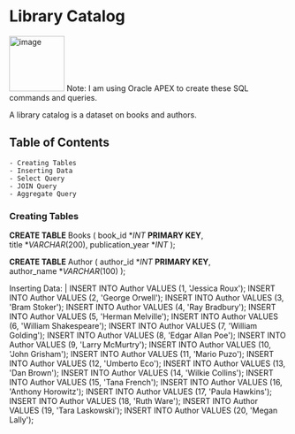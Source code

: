 # **Library Catalog**     
<img width="100" alt="image" src="https://github.com/LuseroNajera/SQL-Projects/assets/155403528/1df5805e-e494-40f2-a85e-9446b3dc9573">
Note: I am using Oracle APEX to create these SQL commands and queries. 

A library catalog is a dataset on books and authors. 

## **Table of Contents**
    - Creating Tables
    - Inserting Data
    - Select Query 
    - JOIN Query 
    - Aggregate Query 
    

### **Creating Tables** 
**CREATE TABLE** Books ( 
    book_id **INT* **PRIMARY KEY**,    
    title **VARCHAR*(200),
    publication_year **INT*
);

**CREATE TABLE** Author (
    author_id **INT* **PRIMARY KEY**,    
    author_name **VARCHAR*(100)
);

Inserting Data: 
|
INSERT INTO Author VALUES (1, 'Jessica Roux');
INSERT INTO Author VALUES (2, 'George Orwell');
INSERT INTO Author VALUES (3, 'Bram Stoker');
INSERT INTO Author VALUES (4, 'Ray Bradbury');
INSERT INTO Author VALUES (5, 'Herman Melville');
INSERT INTO Author VALUES (6, 'William Shakespeare');
INSERT INTO Author VALUES (7, 'William Golding');
INSERT INTO Author VALUES (8, 'Edgar Allan Poe');
INSERT INTO Author VALUES (9, 'Larry McMurtry');
INSERT INTO Author VALUES (10, 'John Grisham');
INSERT INTO Author VALUES (11, 'Mario Puzo');
INSERT INTO Author VALUES (12, 'Umberto Eco');
INSERT INTO Author VALUES (13, 'Dan Brown');
INSERT INTO Author VALUES (14, 'Wilkie Collins');
INSERT INTO Author VALUES (15, 'Tana French');
INSERT INTO Author VALUES (16, 'Anthony Horowitz');
INSERT INTO Author VALUES (17, 'Paula Hawkins');
INSERT INTO Author VALUES (18, 'Ruth Ware');
INSERT INTO Author VALUES (19, 'Tara Laskowski');
INSERT INTO Author VALUES (20, 'Megan Lally');








